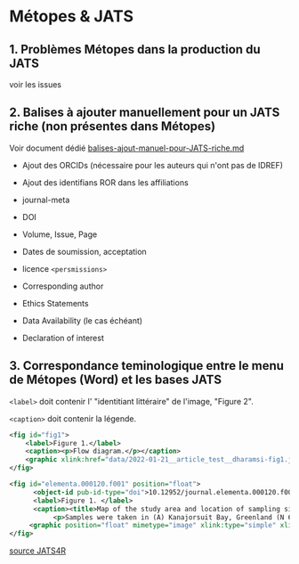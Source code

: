 # Métopes & JATS


## 1. Problèmes Métopes dans la production du JATS

voir les issues



## 2. Balises à ajouter manuellement pour un JATS riche (non présentes dans Métopes)

Voir document dédié [balises-ajout-manuel-pour-JATS-riche.md](balises-ajout-manuel-pour-JATS-riche.md)

* Ajout des ORCIDs (nécessaire pour les auteurs qui n'ont pas de IDREF)

* Ajout des identifians ROR dans les affiliations

* journal-meta

* DOI

* Volume, Issue, Page

* Dates de soumission, acceptation
 
* licence `<persmissions>`

* Corresponding author

* Ethics Statements

* Data Availability (le cas échéant)

* Declaration of interest



## 3. Correspondance teminologique entre le menu de Métopes (Word) et les bases JATS

 `<label>` doit contenir l' "identitiant littéraire" de l'image, "Figure 2". 

`<caption>` doit contenir la légende.

```xml
<fig id="fig1">
    <label>Figure 1.</label>
    <caption><p>Flow diagram.</p></caption>
    <graphic xlink:href="data/2022-01-21__article_test__dharamsi-fig1.jpg"/>
</fig>
```

```xml
<fig id="elementa.000120.f001" position="float">
      <object-id pub-id-type="doi">10.12952/journal.elementa.000120.f001</object-id>
      <label>Figure 1. </label>
      <caption><title>Map of the study area and location of sampling sites in 2013 and 2014.</title>
           <p>Samples were taken in (A) Kanajorsuit Bay, Greenland (N 64.44632, W 51.57724), between 27 March and 5 April, 2013, and in (B) Kobbefjord, Greenland (N 64.15340, W 51.42275), between 12 and 21 March, 2014.</p></caption>
     <graphic position="float" mimetype="image" xlink:type="simple" xlink:href="journal.elementa.000120.f001.png"/>
</fig>
```
[source JATS4R](https://jats4r.org/display-objects-figures-tables-boxed-text-etc/#example-3-a-figure-with-alternative-graphical-representations)



